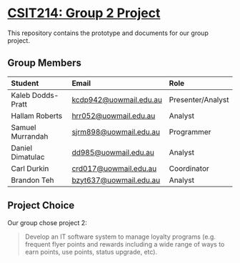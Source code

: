 # [CSIT214: Group 2 Project](https://superawesomegroup5000.github.io/GroupProject/)
This repository contains the prototype and documents for our group project.

## Group Members
|Student|Email|Role|
|:---|:--|:---|
|Kaleb Dodds-Pratt|kcdp942@uowmail.edu.au|Presenter/Analyst|
|Hallam Roberts|hrr052@uowmail.edu.au|Analyst|
|Samuel Murrandah|sjrm898@uowmail.edu.au|Programmer|
|Daniel Dimatulac|dd985@uowmail.edu.au|Analyst|
|Carl Durkin|crd017@uowmail.edu.au|Coordinator|
|Brandon Teh|bzyt637@uowmail.edu.au|Analyst|

## Project Choice
Our group chose project 2:
> Develop an IT software system to manage loyalty programs (e.g. frequent flyer points and rewards including a wide range of ways to earn points, use points, status upgrade, etc).
